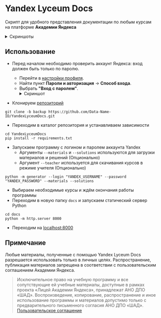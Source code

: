 # Yandex Lyceum Docs

Скрипт для удобного представления документации по любым курсам на платформе **Академии Яндекса**

<details>
  <summary>Скриншоты</summary>

![Courses_Page](https://user-images.githubusercontent.com/67208948/169401617-61e65220-09fc-40af-b6c8-a180538d1b1c.png)
![Lessons_Page](https://user-images.githubusercontent.com/67208948/169401794-400cdb54-f51f-456d-872b-3a256873b98a.png)
![Lesson Page](https://user-images.githubusercontent.com/67208948/169401888-6525a357-983e-4562-824b-c710a66d7478.png)
![Task Page](https://user-images.githubusercontent.com/67208948/169401972-28d901ea-27c9-4a8e-8e26-268bc3efa652.png)
![Material Page](https://user-images.githubusercontent.com/67208948/169402055-a06f8a85-eac6-45b6-9bef-fd5ff025d494.png)

</details>

## Использование

* Перед началом необходимо проверить аккаунт Яндекса: вход должен быть только по паролю.
  * Перейти в [настройки профиля](https://passport.yandex.ru).
  * Найти пункт **Пароли и авторизация** -> **Способ входа**.
  * Выбрать **"Вход с паролем"**.
    <details>
    <summary>Скриншот</summary>
    <img src="https://user-images.githubusercontent.com/70765138/170548269-2c22fc24-4dde-42db-8bc4-098ebc2b4135.jpeg">
    </details>

* Клонируем [репозиторий](https://github.com/rodion-gudz/YandexLyceumDocs)

```shell
git clone -b backup https://github.com/Data-Name-ID/YandexLyceumDocs.git
```

* Переходим в каталог репозитория и устанавливаем зависимости

```shell
cd YandexLyceumDocs
pip install -r requirements.txt
```

* Запускаем программу с логином и паролем аккаунта Yandex
  * Аргументы `--materials` и `--solutions` используются для загрузки материалов и решений (Опционально)
  * Аргумент `--teacher` используется для скачивания курсов в режиме учителя (Опционально)

```shell
python -m generator --login "YANDEX_USERNAME" --password "YANDEX_PASSWORD" --materials --solutions
```

* Выбираем необходимые курсы и ждём окончания работы программы
* Переходим в новую папку `docs` и запускаем статический сервер Python

```shell
cd docs
python -m http.server 8000
```

* Переходим на [localhost:8000](http://localhost:8000)

## Примечание

Любые материалы, полученные с помощью Yandex Lyceum Docs разрешается использовать только в личных целях.
Распространение, публикация материалов запрещена в соответствии с пользовательским соглашением Академии Яндекса.
> Исключительное право на учебную программу и все сопутствующие ей учебные материалы, доступные в рамках проекта «Лицей Академии Яндекса», принадлежат АНО ДПО «ШАД». Воспроизведение, копирование, распространение и иное использование программы и материалов допустимо только с предварительного письменного согласия АНО ДПО «ШАД».
> [Пользовательское соглашение](https://yandex.ru/legal/lms_termsofuse/)

